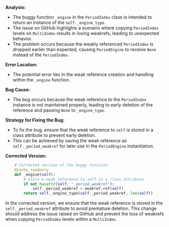 **Analysis:**
- The buggy function `_engine` in the `PeriodIndex` class is intended to return an instance of the `self._engine_type`.
- The issue on GitHub highlights a scenario where copying `PeriodIndex` levels on `MultiIndex` results in losing weakrefs, leading to unexpected behavior.
- The problem occurs because the weakly referenced `PeriodIndex` is dropped earlier than expected, causing `PeriodEngine` to receive `None` instead of the `PeriodIndex`.

**Error Location:**
- The potential error lies in the weak reference creation and handling within the `_engine` function.

**Bug Cause:**
- The bug occurs because the weak reference to the `PeriodIndex` instance is not maintained properly, leading to early deletion of the reference and passing `None` to `_engine_type`.

**Strategy for Fixing the Bug:**
- To fix the bug, ensure that the weak reference to `self` is stored in a class attribute to prevent early deletion. 
- This can be achieved by saving the weak reference as `self._period_weakref` for later use in the `PeriodEngine` instantiation.

**Corrected Version:**
```python
    # Corrected version of the buggy function
    @cache_readonly
    def _engine(self):
        # Store a weak reference to self in a class attribute
        if not hasattr(self, '_period_weakref'):
            self._period_weakref = weakref.ref(self)
        return self._engine_type(self._period_weakref, len(self))
```

In the corrected version, we ensure that the weak reference is stored in the `self._period_weakref` attribute to avoid premature deletion. This change should address the issue raised on GitHub and prevent the loss of weakrefs when copying `PeriodIndex` levels within a `MultiIndex`.